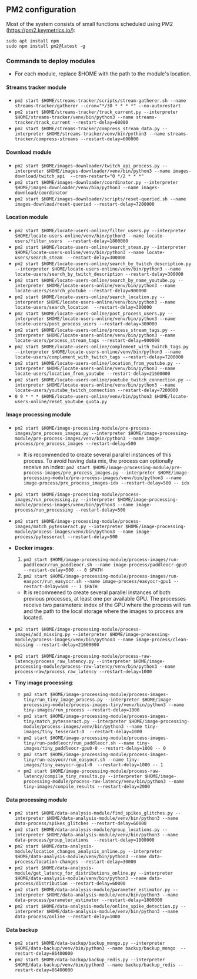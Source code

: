## PM2 configuration

Most of the system consists of small functions scheduled using PM2 (https://pm2.keymetrics.io/):
```
sudo apt install npm
sudo npm install pm2@latest -g
```

### Commands to deploy modules

* For each module, replace $HOME with the path to the module's location.

#### Streams tracker module
- ````pm2 start $HOME/streams-tracker/scripts/stream-gatherer.sh --name streams-tracker/gatherer --cron="*/30 * * * *" --no-autorestart````
- ````pm2 start $HOME/streams-tracker/track_current.py --interpreter $HOME/streams-tracker/venv/bin/python3 --name streams-tracker/track_current --restart-delay=60000````
- ````pm2 start $HOME/streams-tracker/compress_stream_data.py --interpreter $HOME/streams-tracker/venv/bin/python3 --name streams-tracker/compress-streams --restart-delay=600000````


#### Download module
- ````pm2 start $HOME/images-downloader/twitch_api_process.py --interpreter $HOME/images-downloader/venv/bin/python3 --name images-download/twitch_api  --cron-restart="0 */2 * * *"````
- ````pm2 start $HOME/images-downloader/coordinator.py --interpreter $HOME/images-downloader/venv/bin/python3 --name images-download/coordinator````
- ````pm2 start $HOME/images-downloader/scripts/reset-queried.sh --name images-download/reset-queried --restart-delay=7200000````


#### Location module
- ````pm2 start $HOME/locate-users-online/filter_users.py --interpreter $HOME/locate-users-online/venv/bin/python3 --name locate-users/filter_users  --restart-delay=1800000````
- ````pm2 start $HOME/locate-users-online/search_steam.py --interpreter $HOME/locate-users-online/venv/bin/python3 --name locate-users/search_steam  --restart-delay=300000````
- ````pm2 start $HOME/locate-users-online/search_by_twitch_description.py --interpreter $HOME/locate-users-online/venv/bin/python3 --name locate-users/search_by_twitch_description --restart-delay=300000````
- ````pm2 start $HOME/locate-users-online/search_by_name_youtube.py --interpreter $HOME/locate-users-online/venv/bin/python3 --name locate-users/search_youtube --restart-delay=900000````
- ````pm2 start $HOME/locate-users-online/search_location.py --interpreter $HOME/locate-users-online/venv/bin/python3 --name locate-users/search_location  --restart-delay=300000````
- ````pm2 start $HOME/locate-users-online/post_process_users.py --interpreter $HOME/locate-users-online/venv/bin/python3 --name locate-users/post_process_users --restart-delay=300000````
- ````pm2 start $HOME/locate-users-online/process_stream_tags.py --interpreter $HOME/locate-users-online/venv/bin/python3 --name locate-users/process_stream_tags --restart-delay=900000````
- ````pm2 start $HOME/locate-users-online/complement_with_twitch_tags.py --interpreter $HOME/locate-users-online/venv/bin/python3 --name locate-users/complement_with_twitch_tags --restart-delay=7200000````
- ````pm2 start $HOME/locate-users-online/location_from_youtube.py --interpreter $HOME/locate-users-online/venv/bin/python3 --name locate-users/location_from_youtube --restart-delay=21600000````
- ````pm2 start $HOME/locate-users-online/youtube_twitch_connection.py --interpreter $HOME/locate-users-online/venv/bin/python3 --name locate-users/youtube_twitch_connection --restart-delay=7200000````
- ````0 9 * * * $HOME/locate-users-online/venv/bin/python3 $HOME/locate-users-online/reset_youtube_quota.py````


#### Image processing module

- ````pm2 start $HOME/image-processing-module/pre-process-images/pre_process_images.py --interpreter $HOME/image-processing-module/pre-process-images/venv/bin/python3 --name image-process/pre_process_images --restart-delay=500````
    * It is recommended to create several parallel instances of this process. To avoid having data mix, the process can optionally receive an index:
    ````pm2 start $HOME/image-processing-module/pre-process-images/pre_process_images.py --interpreter $HOME/image-processing-module/pre-process-images/venv/bin/python3 --name image-process/pre_process_images-idx --restart-delay=500 -- idx````

- ````pm2 start $HOME/image-processing-module/process-images/run_processing.py --interpreter $HOME/image-processing-module/process-images/venv/bin/python3 --name image-process/run_processing --restart-delay=500````
- ````pm2 start $HOME/image-processing-module/process-images/match_pytesseract.py --interpreter $HOME/image-processing-module/process-images/venv/bin/python3 --name image-process/pytesseract --restart-delay=500````

- __Docker images__:

    1. ````pm2 start $HOME/image-processing-module/process-images/run-paddleocr/run_paddleocr.sh --name image-process/paddleocr-gpu0 --restart-delay=500 -- 0 $PATH````
    2. ````pm2 start $HOME/image-processing-module/process-images/run-easyocr/run_easyocr.sh --name image-process/easyocr-gpu1 --restart-delay=500 -- 1 $PATH````

    * It is recommened to create several parallel instances of both previous processes, at least one per available GPU. The processes receive two parameters: index of the GPU where the process will run and the path to the local storage where the images to process are located.

- ````pm2 start $HOME/image-processing-module/process-images/add_missing.py --interpreter $HOME/image-processing-module/process-images/venv/bin/python3 --name image-process/clean-missing --restart-delay=21600000````

- ````pm2 start $HOME/image-processing-module/process-raw-latency/process_raw_latency.py --interpreter $HOME/image-processing-module/process-raw-latency/venv/bin/python3 --name process-raw/process_raw_latency --restart-delay=1000````

- __Tiny image processing__:

    - ````pm2 start $HOME/image-processing-module/process-images-tiny/run_tiny_image_process.py --interpreter $HOME/image-processing-module/process-images-tiny/venv/bin/python3 --name tiny-images/run_process --restart-delay=1000````
    - ````pm2 start $HOME/image-processing-module/process-images-tiny/match_pytesseract.py --interpreter $HOME/image-processing-module/process-images/venv/bin/python3 --name tiny-images/tiny_tesseract-0  --restart-delay=1000````
    - ````pm2 start $HOME/image-processing-module/process-images-tiny/run-paddleocr/run_paddleocr.sh --name tiny-images/tiny_paddleocr-gpu0-0 --restart-delay=1000 -- 0````
    - ````pm2 start $HOME/image-processing-module/process-images-tiny/run-easyocr/run_easyocr.sh --name tiny-images/tiny_easyocr-gpu1-0  --restart-delay=1000 -- 1````
    - ````pm2 start $HOME/image-processing-module/process-raw-latency/compile_tiny_results.py --interpreter $HOME/image-processing-module/process-raw-latency/venv/bin/python3 --name tiny-images/compile_results --restart-delay=2000````


#### Data processing module

- ````pm2 start $HOME/data-analysis-module/find_spikes_glitches.py --interpreter $HOME/data-analysis-module/venv/bin/python3 --name data-process/spikes_glitches --restart-delay=60000````
- ````pm2 start $HOME/data-analysis-module/group_locations.py --interpreter $HOME/data-analysis-module/venv/bin/python3 --name data-process/group_locations  --restart-delay=1800000````
- ````pm2 start $HOME/data-analysis-module/location_changes_analysis_online.py --interpreter $HOME/data-analysis-module/venv/bin/python3 --name data-process/location-changes --restart-delay=30000````
- ````pm2 start $HOME/data-analysis-module/get_latency_for_distributions_online.py --interpreter $HOME/data-analysis-module/venv/bin/python3 --name data-process/distribution --restart-delay=60000````
- ````pm2 start $HOME/data-analysis-module/parameter_estimator.py --interpreter $HOME/data-analysis-module/venv/bin/python3 --name data-process/parameter_estimator --restart-delay=1800000````
- ````pm2 start $HOME/data-analysis-module/online_spike_detection.py --interpreter $HOME/data-analysis-module/venv/bin/python3 --name data-process/online --restart-delay=1000````


#### Data backup
- ````pm2 start $HOME/data-backup/backup_mongo.py --interpreter $HOME/data-backup/venv/bin/python3 --name backup/backup_mongo  --restart-delay=86400000````
- ````pm2 start $HOME/data-backup/backup_redis.py --interpreter $HOME/data-backup/venv/bin/python3 --name backup/backup_redis --restart-delay=86400000````
                
